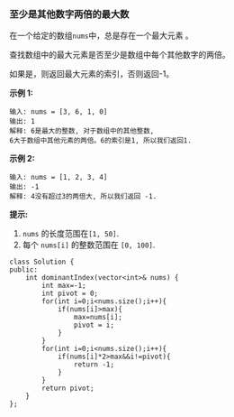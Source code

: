 ### 至少是其他数字两倍的最大数

在一个给定的数组`nums`中，总是存在一个最大元素 。

查找数组中的最大元素是否至少是数组中每个其他数字的两倍。

如果是，则返回最大元素的索引，否则返回-1。

**示例 1:**

```
输入: nums = [3, 6, 1, 0]
输出: 1
解释: 6是最大的整数, 对于数组中的其他整数,
6大于数组中其他元素的两倍。6的索引是1, 所以我们返回1.
```

**示例 2:**

```
输入: nums = [1, 2, 3, 4]
输出: -1
解释: 4没有超过3的两倍大, 所以我们返回 -1. 
```

**提示:**

1. `nums` 的长度范围在`[1, 50]`.
2. 每个 `nums[i]` 的整数范围在 `[0, 100]`.



```
class Solution {
public:
    int dominantIndex(vector<int>& nums) {
        int max=-1;
        int pivot = 0;
        for(int i=0;i<nums.size();i++){
            if(nums[i]>max){
                max=nums[i];
                pivot = i;
            }
        }
        for(int i=0;i<nums.size();i++){
            if(nums[i]*2>max&&i!=pivot){
                return -1;
            }
        }
        return pivot;
    }
};
```

